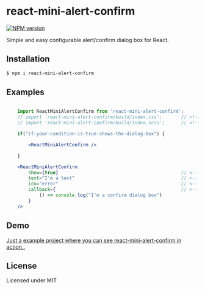 # react-mini-alert-confirm

[![NPM version](https://img.shields.io/npm/v/react-mini-alert-confirm.svg?style=flat)](https://www.npmjs.com/package/react-mini-alert-confirm)

Simple and easy configurable alert/confirm dialog box for React.

## Installation

```bash
$ npm i react-mini-alert-confirm
```

## Examples

```jsx

    import ReactMiniAlertConfirm from 'react-mini-alert-confirm';
    // import 'react-mini-alert-confirm/build/index.css';       // <!-- CSS file (optional, if you want to customize the dialog box)
    // import 'react-mini-alert-confirm/build/index.scss';      // <!-- SCSS file (optional)

    if("if-your-condition-is-true-shows-the-dialog-box") {

        <ReactMiniAlertConfirm />

    }

    <ReactMiniAlertConfirm
        show={true}                                             // <-- optional, true/false
        text="I'm a text"                                       // <-- optional, text of the alert/confirm
        ico="error"                                             // <-- optional, ok/error
        callback={                                              // <-- optional, if available it is a confirm dialog box
            () => console.log("I'm a confirm dialog box")
        }
    />

```

## Demo

[Just a example project where you can see react-mini-alert-confirm in action..](https://passwordonce.com)

## License

Licensed under MIT